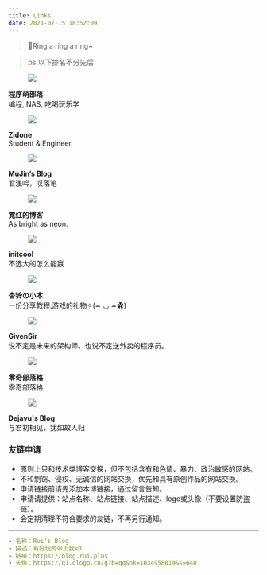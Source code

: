 ```yaml
---
title: Links
date: 2021-07-15 18:52:09
---
```


> 🤙Ring a ring a ring~

> ps:以下排名不分先后


<div class="box">
    <article class="media">
        <div class="media-left">
            <figure class="image is-128x128">
                <a href="https://www.cxmoe.com/">
                    <img class="is-rounded" src="https://cdn.jsdelivr.net/gh/TianZonglin/tuchuang/img/logo.jpg">
                </a>
            </figure>
        </div>
        <div class="media-content">
            <div class="content">
                <p><strong>程序萌部落</strong><br>编程, NAS, 吃喝玩乐学</p>
            </div>
        </div>
    </article>
</div>

<div class="box">
    <article class="media">
        <div class="media-left">
            <figure class="image is-128x128">
                <a href="https://www.aye.ink/">
                    <img class="is-rounded" src="https://www.gravatar.com/avatar/ed3f6f2d0298171ebb836ce95b85c6ad?s=128">
                </a>
            </figure>
        </div>
        <div class="media-content">
            <div class="content">
                <p><strong>Zidone</strong><br>Student & Engineer</p>
            </div>
        </div>
    </article>
</div>

<div class="box">
    <article class="media">
        <div class="media-left">
            <figure class="image is-128x128">
                <a href="https://xiabor.com">
                    <img class="is-rounded" src="https://xiabor.com/img/avatar.png">
                </a>
            </figure>
        </div>
        <div class="media-content">
            <div class="content">
                <p><strong>MuJin’s Blog</strong><br>君浅吟，叹落笔</p>
            </div>
        </div>
    </article>
</div>

<div class="box">
    <article class="media">
        <div class="media-left">
            <figure class="image is-128x128">
                <a href="https://is.boxmoe.cn">
                    <img class="is-rounded" src="https://q4.qlogo.cn/g?b=qq&nk=1973211050&s=0">
                </a>
            </figure>
        </div>
        <div class="media-content">
            <div class="content">
                <p><strong>霓红的博客</strong><br>As bright as neon.</p>
            </div>
        </div>
    </article>
</div>

<div class="box">
    <article class="media">
        <div class="media-left">
            <figure class="image is-128x128">
                <a href="https://blog.nmslwsnd.com">
                    <img class="is-rounded" src="https://i.loli.net/2020/04/02/vl5RntXL8VDTu9x.jpg">
                </a>
            </figure>
        </div>
        <div class="media-content">
            <div class="content">
                <p><strong>initcool</strong><br>不选大的怎么能赢</p>
            </div>
        </div>
    </article>
</div>

<div class="box">
    <article class="media">
        <div class="media-left">
            <figure class="image is-128x128">
                <a href="https://66ccff.work">
                    <img class="is-rounded" src="https://gitee.com/hshx123/picplus/raw/master/logo.jpg">
                </a>
            </figure>
        </div>
        <div class="media-content">
            <div class="content">
                <p><strong>杏铃の小本</strong><br>一份分享教程,游戏的礼物✧(≖ ◡ ≖✿)</p>
            </div>
        </div>
    </article>
</div>

<div class="box">
    <article class="media">
        <div class="media-left">
            <figure class="image is-128x128">
                <a href="https://blog.givensir.cn">
                    <img class="is-rounded" src="https://givensir.oss-cn-hangzhou.aliyuncs.com/logo.jpg">
                </a>
            </figure>
        </div>
        <div class="media-content">
            <div class="content">
                <p><strong>GivenSir</strong><br>说不定是未来的架构师，也说不定送外卖的程序员。</p>
            </div>
        </div>
    </article>
</div>

<div class="box">
    <article class="media">
        <div class="media-left">
            <figure class="image is-128x128">
                <a href="http://www.zyskys.com/">
                    <img class="is-rounded" src="https://cdn.jsdelivr.net/gh/1134451886/1134451886.github.io@master/img/psc.svg">
                </a>
            </figure>
        </div>
        <div class="media-content">
            <div class="content">
                <p><strong>零奇部落格</strong><br>零奇部落格</p>
            </div>
        </div>
    </article>
</div>

<div class="box">
    <article class="media">
        <div class="media-left">
            <figure class="image is-128x128">
                <a href="https://www.dejavu.moe/"><img class="is-rounded" src="https://www.dejavu.moe/imgs/avatar.webp"></a>
            </figure>
        </div>
        <div class="media-content">
            <div class="content">
                <p><strong>Dejavu's Blog</strong><br>与君初相见，犹如故人归</p>
            </div>
        </div>
    </article>
</div>















### 友链申请

+ 原则上只和技术类博客交换，但不包括含有和色情、暴力、政治敏感的网站。
+ 不和剽窃、侵权、无诚信的网站交换，优先和具有原创作品的网站交换。
+ 申请链接前请先添加本博链接，通过留言告知。
+ 申请请提供：站点名称、站点链接、站点描述、logo或头像（不要设置防盗链）。
+ 会定期清理不符合要求的友链，不再另行通知。

---



```yaml 本站信息
- 名称：Rui's Blog
- 描述：有好玩的带上我xD
- 链接：https://blog.rui.plus
- 头像：https://q1.qlogo.cn/g?b=qq&nk=1034958019&s=640
```
